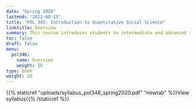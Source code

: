 ```yaml
---
date: "Spring 2020"
lastmod: "2021-08-15"
title: "POL 345: Introduction to Quantitative Social Science"
linktitle: Overview
summary: This course introduces students to intermediate and advanced topics in quantitative and computational methodology in social science, such as quasi-experimental designs for causal inference, text analysis, and generalized least squares regression models. I was teaching assistant for two sections. Students' evaluations average 4.5/5
toc: false
draft: false
menu:
  pol346:
    name: Overview
    weight: 20
type: book
weight: 20
---
```



{{% staticref "uploads/syllabus_pol346_spring2020.pdf" "newtab" %}}View syllabus{{% /staticref %}}
